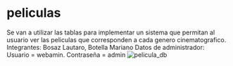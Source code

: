 # peliculas
Se van a utilizar las tablas para implementar un sistema que permitan al usuario ver las peliculas que corresponden a cada genero cinematografico.
Integrantes: Bosaz Lautaro, Botella Mariano
Datos de administrador: Usuario = webamin. Contraseña = admin
![pelicula_db](https://github.com/user-attachments/assets/e8eebecc-7fa3-48e9-8b59-8226e5133067)
